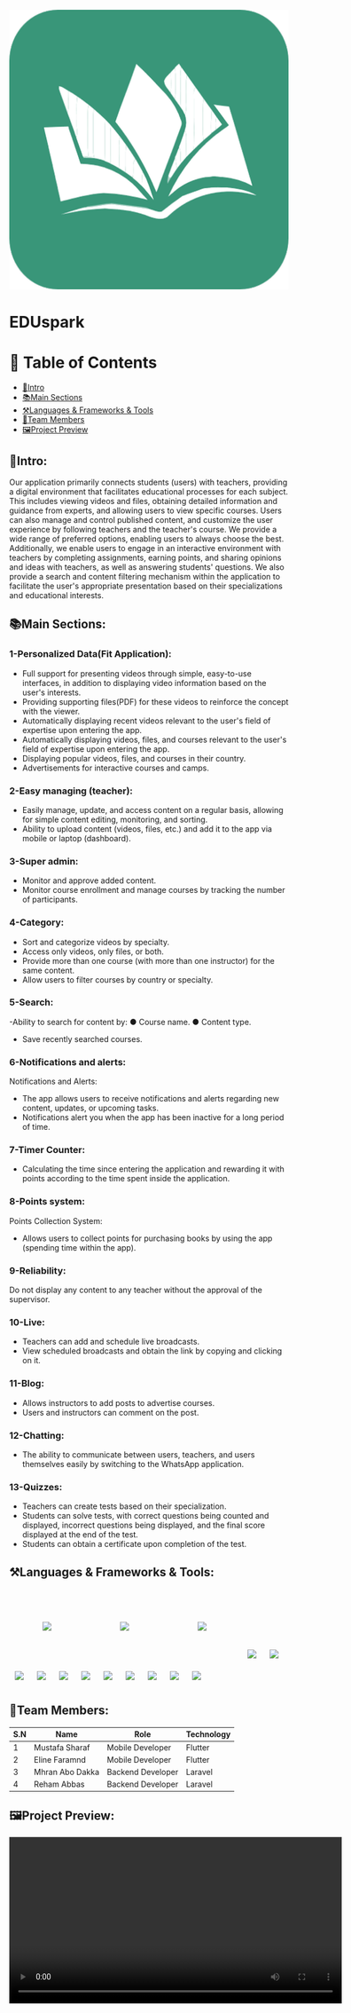 ![صورة من اللعبة](assets/images/logo_img.png)
# EDUspark
# 📜 Table of Contents
 - [🚀Intro](#Intro)
 - [📚Main Sections](#Main-Sections)
 - [⚒️Languages & Frameworks & Tools](#Languages-&-Frameworks-&-Tools)
 - [👥Team Members](#Team-Members)
 - [🖼️Project Preview](#Project-Preview)


## 🚀Intro:
Our application primarily connects students (users) with teachers, providing a digital environment that facilitates educational processes for each subject. This includes viewing videos and files, obtaining detailed information and guidance from experts, and allowing users to view specific courses. Users can also manage and control published content, and customize the user experience by following teachers and the teacher's course. We provide a wide range of preferred options, enabling users to always choose the best. Additionally, we enable users to engage in an interactive environment with teachers by completing assignments, earning points, and sharing opinions and ideas with teachers, as well as answering students' questions. We also provide a search and content filtering mechanism within the application to facilitate the user's appropriate presentation based on their specializations and educational interests.

## 📚Main Sections:
### 1-Personalized Data(Fit Application):
- Full support for presenting videos through simple, easy-to-use interfaces, in addition to displaying video information based on the user's interests.
- Providing supporting files(PDF) for these videos to reinforce the concept with the viewer.
- Automatically displaying recent videos relevant to the user's field of expertise upon entering the app.
- Automatically displaying videos, files, and courses relevant to the user's field of expertise upon entering the app.
- Displaying popular videos, files, and courses in their country.
- Advertisements for interactive courses and camps.
### 2-Easy managing (teacher):
- Easily manage, update, and access content on a regular basis, allowing for simple content editing, monitoring, and sorting.
- Ability to upload content (videos, files, etc.) and add it to the app via mobile or laptop (dashboard).
### 3-Super admin:
- Monitor and approve added content.
- Monitor course enrollment and manage courses by tracking the number of participants.
### 4-Category:
- Sort and categorize videos by specialty.
- Access only videos, only files, or both.
- Provide more than one course (with more than one instructor) for the same content.
- Allow users to filter courses by country or specialty.
### 5-Search:
 -Ability to search for content by:
● Course name.
● Content type.
- Save recently searched courses.
### 6-Notifications and alerts:
Notifications and Alerts:
- The app allows users to receive notifications and alerts regarding new content, updates, or upcoming tasks.
- Notifications alert you when the app has been inactive for a long period of time.
### 7-Timer Counter:
- Calculating the time since entering the application and rewarding it with points according to the time spent inside the application.
### 8-Points system:
Points Collection System:
- Allows users to collect points for purchasing books by using the app (spending time within the app).
### 9-Reliability:
Do not display any content to any teacher without the approval of the supervisor.
### 10-Live:
- Teachers can add and schedule live broadcasts.
- View scheduled broadcasts and obtain the link by copying and clicking on it.
### 11-Blog:
- Allows instructors to add posts to advertise courses.
- Users and instructors can comment on the post.
### 12-Chatting:
- The ability to communicate between users, teachers, and users themselves easily by switching to the WhatsApp application.
### 13-Quizzes:
- Teachers can create tests based on their specialization.
- Students can solve tests, with correct questions being counted and displayed, incorrect questions being displayed, and the final score displayed at the end of the test.
- Students can obtain a certificate upon completion of the test.
## ⚒️Languages & Frameworks & Tools:
<p align="left">
  <img src="https://cdn.jsdelivr.net/gh/devicons/devicon/icons/flutter/flutter-original.svg" width="40" style="margin: 60px;" />
  <img src="https://cdn.jsdelivr.net/gh/devicons/devicon/icons/dart/dart-original.svg" width="40" style="margin: 60px;" />
  <img src="https://www.vectorlogo.zone/logos/firebase/firebase-icon.svg" width="40" style="margin: 60px;" />
  <img src="https://cdn.jsdelivr.net/gh/devicons/devicon/icons/google/google-original.svg" width="40" style="margin: 10px;" />
  <img src="https://upload.wikimedia.org/wikipedia/commons/4/4e/Gmail_Icon.png" width="40" style="margin: 10px;" />
  <img src="https://www.vectorlogo.zone/logos/laravel/laravel-icon.svg" width="40" style="margin: 10px;" />
  <img src="https://cdn.jsdelivr.net/gh/devicons/devicon/icons/php/php-original.svg" width="40" style="margin: 10px;" />
  <img src="https://cdn.jsdelivr.net/gh/devicons/devicon/icons/github/github-original.svg" width="40" style="margin: 10px;" />
  <img src="https://upload.wikimedia.org/wikipedia/commons/4/4d/OpenAI_Logo.svg" width="40" style="margin: 10px;" />
  <img src="https://cdn.jsdelivr.net/gh/devicons/devicon/icons/html5/html5-original.svg" width="40" style="margin: 10px;" />
  <img src="https://www.vectorlogo.zone/logos/getpostman/getpostman-icon.svg" width="40" style="margin: 10px;" />
  <img src="https://cdn.jsdelivr.net/gh/devicons/devicon/icons/javascript/javascript-original.svg" width="40" style="margin: 10px;" />
  <img src="https://cdn.jsdelivr.net/gh/devicons/devicon/icons/androidstudio/androidstudio-original.svg" width="40" style="margin: 10px;" />
  <img src="https://cdn.jsdelivr.net/gh/devicons/devicon/icons/vscode/vscode-original.svg" width="40" style="margin: 10px;" />
</p>

## 👥Team Members:

| S.N   | Name              | Role              | Technology |                         
|-------|-------------------|-------------------|------------|
| 1     | Mustafa Sharaf    | Mobile Developer  | Flutter    | 
| 2     | Eline Faramnd     | Mobile Developer  | Flutter    | 
| 3     | Mhran Abo Dakka   | Backend Developer | Laravel    | 
| 4     | Reham Abbas       | Backend Developer | Laravel | 
## 🖼️Project Preview:
<video width="600" controls>
  <source src="assets/demo.mp4" type="video/mp4">
  Your browser does not support the video tag.
</video>








